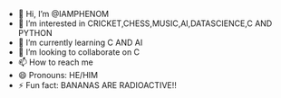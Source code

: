 - 👋 Hi, I’m @IAMPHENOM
- 👀 I’m interested in CRICKET,CHESS,MUSIC,AI,DATASCIENCE,C AND PYTHON
- 🌱 I’m currently learning C AND AI
- 💞️ I’m looking to collaborate on C
- 📫 How to reach me 
- 😄 Pronouns: HE/HIM
- ⚡ Fun fact: BANANAS ARE RADIOACTIVE!!

<!---
IAMPHENOM/IAMPHENOM is a ✨ special ✨ repository because its `README.md` (this file) appears on your GitHub profile.
You can click the Preview link to take a look at your changes.
--->
